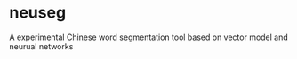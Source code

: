 neuseg
======

A experimental Chinese word segmentation tool based on vector model and neurual networks
